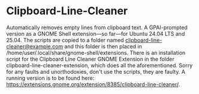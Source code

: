 # Clipboard-Line-Cleaner
Automatically removes empty lines from clipboard text. A GPAI-prompted version as a GNOME Shell extension—so far—for Ubuntu 24.04 LTS and 25.04. The scripts are copied to a folder named clipboard-line-cleaner@example.com and this folder is then placed in /home/user/.local/share/gnome-shell/extensions. There is an installation script for the Clipboard Line Cleaner GNOME Extension in the folder clipboard-line-cleaner-extension, which does all the aforementioned. Sorry for any faults and unorthodoxies, don't use the scripts, they are faulty. A running version is to be found here: https://extensions.gnome.org/extension/8385/clipboard-line-cleaner/.
